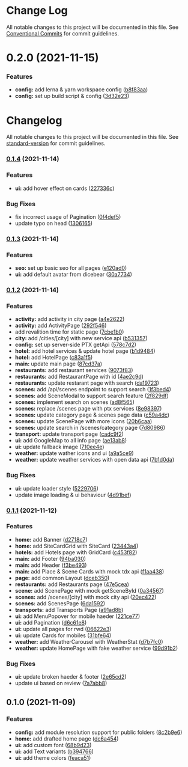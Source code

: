 # Change Log

All notable changes to this project will be documented in this file.
See [Conventional Commits](https://conventionalcommits.org) for commit guidelines.

# 0.2.0 (2021-11-15)

### Features

- **config:** add lerna & yarn workspace config ([b8f83aa](https://github.com/Howard86/f2e-2011/commit/b8f83aa950669365a8bb323abd96f36fbc07808d))
- **config:** set up build script & config ([3d32e23](https://github.com/Howard86/f2e-2011/commit/3d32e2353a3c43f30cdeee28a54b2cfc036555c2))

# Changelog

All notable changes to this project will be documented in this file. See [standard-version](https://github.com/conventional-changelog/standard-version) for commit guidelines.

### [0.1.4](https://github.com/Howard86/nextjs-template/compare/v0.1.3...v0.1.4) (2021-11-14)

### Features

- **ui:** add hover effect on cards ([227336c](https://github.com/Howard86/nextjs-template/commit/227336c734c4dfe4f15d25eb0db62fef6563b66a))

### Bug Fixes

- fix incorrect usage of Pagination ([0f4def5](https://github.com/Howard86/nextjs-template/commit/0f4def531d2cf2b9fb4d1a31dddc8ac08d766181))
- update typo on head ([1306165](https://github.com/Howard86/nextjs-template/commit/1306165fc41b9d65c13b179458b74e3ec6240e24))

### [0.1.3](https://github.com/Howard86/nextjs-template/compare/v0.1.2...v0.1.3) (2021-11-14)

### Features

- **seo:** set up basic seo for all pages ([e120ad0](https://github.com/Howard86/nextjs-template/commit/e120ad08180a432ef2971517a6435e659417dfae))
- **ui:** add default avatar from dicebear ([30a7734](https://github.com/Howard86/nextjs-template/commit/30a7734aa341bf0014f79876397b1318c1a0a64d))

### [0.1.2](https://github.com/Howard86/nextjs-template/compare/v0.1.1...v0.1.2) (2021-11-14)

### Features

- **activity:** add activity in city page ([a4e2622](https://github.com/Howard86/nextjs-template/commit/a4e26221bbb3cb96a0bc305539b48ae9cc3afcdd))
- **activity:** add ActivityPage ([292f546](https://github.com/Howard86/nextjs-template/commit/292f546a3a80a94361938ed74bd0806375e25150))
- add revalition time for static page ([7cbe1b0](https://github.com/Howard86/nextjs-template/commit/7cbe1b0508ba8c8529ca9f4c3f7f3a144af70b10))
- **city:** add /cities/[city] with new service api ([b531357](https://github.com/Howard86/nextjs-template/commit/b531357d5605e5cbd5535069a29420366f94c6d3))
- **config:** set up server-side PTX getApi ([578c7d2](https://github.com/Howard86/nextjs-template/commit/578c7d29b5085869c0a6773c8dcf04c213dd431c))
- **hotel:** add hotel services & update hotel page ([b1d9484](https://github.com/Howard86/nextjs-template/commit/b1d9484cd303eda0d0602a6f874de45f2aaa97a1))
- **hotel:** add HotelPage ([c83a1f5](https://github.com/Howard86/nextjs-template/commit/c83a1f5adfb5e7deb0a6e6fa0ba0f36829403567))
- **main:** update main page ([87cd37a](https://github.com/Howard86/nextjs-template/commit/87cd37a4afca09d160986d6926f925d074ea7c41))
- **restaurants:** add restaurant services ([9073f83](https://github.com/Howard86/nextjs-template/commit/9073f838653a0ca6d1f3519e8cc6c2b5b0d2fc02))
- **restaurants:** add RestaurantPage with id ([4ae2c9d](https://github.com/Howard86/nextjs-template/commit/4ae2c9d5a6e9f783acd5edcd2b2614c95cbb67b4))
- **restaurants:** update restarant page with search ([da19723](https://github.com/Howard86/nextjs-template/commit/da1972378b68ec841a5247fa737d6c104b20368f))
- **scenes:** add /api/scenes endpoint to support search ([1f3bed4](https://github.com/Howard86/nextjs-template/commit/1f3bed461282d9d9978c9e28b4537291fa5e6a6f))
- **scenes:** add SceneModal to support search feature ([2f829df](https://github.com/Howard86/nextjs-template/commit/2f829dfa311b8d0c4f893ace41f4775e5afff18e))
- **scenes:** implement search on scenes ([ad8f565](https://github.com/Howard86/nextjs-template/commit/ad8f56586d97448678afa216d6e25fc4836b7e01))
- **scenes:** replace /scenes page with ptx services ([8e98397](https://github.com/Howard86/nextjs-template/commit/8e9839724303270ea8c630ad44ffa2c7a3ed5c0a))
- **scenes:** update category page & scenes page data ([c59a4dc](https://github.com/Howard86/nextjs-template/commit/c59a4dc936dff613afcea45312e1f7ecf371c21c))
- **scenes:** update ScenePage with more icons ([20b6caa](https://github.com/Howard86/nextjs-template/commit/20b6caa040ae4be3b808f3ed817ced41030e83c6))
- **scenes:** update search in /scenes/category page ([7d80986](https://github.com/Howard86/nextjs-template/commit/7d80986df2497cdcb385e58d438cf64735c476af))
- **transport:** update transport page ([cadc9f2](https://github.com/Howard86/nextjs-template/commit/cadc9f253e33404193ac0930049b626b4c223059))
- **ui:** add GoogleMap to all info page ([ae13ab8](https://github.com/Howard86/nextjs-template/commit/ae13ab89fd17f9047222e799c87f0fa987363582))
- **ui:** update fallback image ([710ee4e](https://github.com/Howard86/nextjs-template/commit/710ee4ed1b2afaaf22ba8a5076b40a92f8e269a2))
- **weather:** update wather icons and ui ([a9a5ce9](https://github.com/Howard86/nextjs-template/commit/a9a5ce99330b9efd8f84a6c7e7b47183640f25a6))
- **weather:** update weather services with open data api ([7b1d0da](https://github.com/Howard86/nextjs-template/commit/7b1d0da8780f2ba9e0752d712009dced8cbb7f8d))

### Bug Fixes

- **ui:** update loader style ([5229706](https://github.com/Howard86/nextjs-template/commit/5229706feaf4c7dea815c3bbe95733f7083dcfe4))
- update image loading & ui behaviour ([4d91bef](https://github.com/Howard86/nextjs-template/commit/4d91bef423e5a73b7c47122337c2e699d5d92491))

### [0.1.1](https://github.com/Howard86/nextjs-template/compare/v0.1.0...v0.1.1) (2021-11-12)

### Features

- **home:** add Banner ([d2718c7](https://github.com/Howard86/nextjs-template/commit/d2718c7130adc608457c19b98ee82b3dad4e094f))
- **home:** add SiteCardGrid with SiteCard ([23443a4](https://github.com/Howard86/nextjs-template/commit/23443a46bba45716a74acee8dfeec4d1885ddc46))
- **hotels:** add Hotels page with GridCard ([c453f82](https://github.com/Howard86/nextjs-template/commit/c453f82d63b9544e69062a0b045ed0a56d03ee1e))
- **main:** add Footer ([94ba030](https://github.com/Howard86/nextjs-template/commit/94ba0306d6a75764b06b2957fa41433d25a4f4e2))
- **main:** add Header ([f3be493](https://github.com/Howard86/nextjs-template/commit/f3be493424b5a700f3f11f4b652896bb4a01120e))
- **main:** add Place & Scene Cards with mock tdx api ([f1aa438](https://github.com/Howard86/nextjs-template/commit/f1aa4380fc7b6fe636f039f5663b222b9ee906f5))
- **page:** add common Layout ([dceb350](https://github.com/Howard86/nextjs-template/commit/dceb350916ef3973baade8687f225248cfae1b49))
- **restaurants:** add Restaurants page ([47e5cea](https://github.com/Howard86/nextjs-template/commit/47e5cea77db6cc739ac859b40ec7b5f221e9c1e2))
- **scene:** add ScenePage with mock getSceneById ([0a34567](https://github.com/Howard86/nextjs-template/commit/0a34567a37dd5168f6498876a2b7dd5180286c7c))
- **scenes:** add /scenes/[city] with mock city api ([20ec422](https://github.com/Howard86/nextjs-template/commit/20ec422d5e4704c19be222f3a7de535cbd07112e))
- **scenes:** add ScenesPage ([6da1592](https://github.com/Howard86/nextjs-template/commit/6da15923f0005b58b7cfd176d036b56a5d503601))
- **transports:** add Transports Page ([a91ad8b](https://github.com/Howard86/nextjs-template/commit/a91ad8b3ff466dea2bc9dac5c20233096bea9cc5))
- **ui:** add MenuPopover for mobile haeder ([221ce77](https://github.com/Howard86/nextjs-template/commit/221ce77bf67ada6db89f4cc812460ffe2d076a9e))
- **ui:** add Pagination ([d6c61e8](https://github.com/Howard86/nextjs-template/commit/d6c61e8ddd4f0ed4c99ee231b6a02f3413205387))
- **ui:** update all pages for rwd ([06622e3](https://github.com/Howard86/nextjs-template/commit/06622e3bef08af756044e055fad29dd7c438d1a9))
- **ui:** update Cards for mobiles ([31bfe64](https://github.com/Howard86/nextjs-template/commit/31bfe64fde52ec504304e27229478605c336b6f8))
- **weather:** add WeatherCarousel with WeatherStat ([d7b7fc0](https://github.com/Howard86/nextjs-template/commit/d7b7fc00c3a7e421564427267a80c23a497e17a2))
- **weather:** update HomePage with fake weather service ([99d91b2](https://github.com/Howard86/nextjs-template/commit/99d91b20840b643010717110185c3aedb909f7e2))

### Bug Fixes

- **ui:** update broken haeder & footer ([2e65cd2](https://github.com/Howard86/nextjs-template/commit/2e65cd287d42892e283478cee8fb2a3cf6daa401))
- update ui based on review ([7a7abb8](https://github.com/Howard86/nextjs-template/commit/7a7abb82cc6f65bd5a222eff8a3a665b831aca45))

## 0.1.0 (2021-11-09)

### Features

- **config:** add module resolution support for public folders ([8c2b9e6](https://github.com/Howard86/nextjs-template/commit/8c2b9e68b7603c14c59a06bc1b65e34cb335926c))
- **home:** add drafted home page ([dc6a454](https://github.com/Howard86/nextjs-template/commit/dc6a4549b6f0aa72e4aa0aa4f9fd505d8c808e45))
- **ui:** add custom font ([68b9d23](https://github.com/Howard86/nextjs-template/commit/68b9d2367a92fd253deff1d8eb638a9dfa1814d9))
- **ui:** add Text variants ([b394766](https://github.com/Howard86/nextjs-template/commit/b39476625966409cd91be873e1094844137f511c))
- **ui:** add theme colors ([feaca51](https://github.com/Howard86/nextjs-template/commit/feaca51e7d670421f04f7026d53f6068923c47d4))
